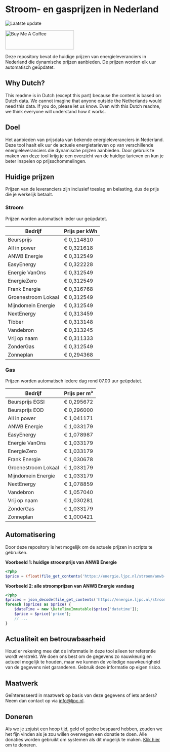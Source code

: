 # Stroom- en gasprijzen in Nederland

![Laatste update](https://img.shields.io/badge/laatste%20update-2023--06--13%2021%3A00%20CET-brightgreen)

<a href="https://www.buymeacoffee.com/Lars-" target="_blank"><img src="https://cdn.buymeacoffee.com/buttons/v2/default-orange.png" alt="Buy Me A Coffee" height="60" style="height: 60px !important;width: 217px !important;" ></a>

Deze repository bevat de huidige prijzen van energieleveranciers in Nederland die dynamische prijzen aanbieden. De prijzen worden elk uur automatisch geüpdatet.

## Why Dutch?

This readme is in Dutch (except this part) because the content is based on Dutch data. We cannot imagine that anyone outside the Netherlands would need this data. If you do, please let us know. Even with this Dutch readme, we think
everyone will understand how it works.

## Doel

Het aanbieden van prijsdata van bekende energieleveranciers in Nederland. Deze tool haalt elk uur de actuele energietarieven op van verschillende energieleveranciers die dynamische prijzen aanbieden. Door gebruik te maken van deze tool
krijg je een overzicht van de huidige tarieven en kun je beter inspelen op prijsschommelingen.

## Huidige prijzen

Prijzen van de leveranciers zijn inclusief toeslag en belasting, dus de prijs die je werkelijk betaalt.

### Stroom

Prijzen worden automatisch ieder uur geüpdatet.

 Bedrijf | Prijs per kWh 
---------|---------------
Beursprijs | € 0,114810
All in power | € 0,321618
ANWB Energie | € 0,312549
EasyEnergy | € 0,322228
Energie VanOns | € 0,312549
EnergieZero | € 0,312549
Frank Energie | € 0,316768
Groenestroom Lokaal | € 0,312549
Mijndomein Energie | € 0,312549
NextEnergy | € 0,313459
Tibber | € 0,313148
Vandebron | € 0,313245
Vrij op naam | € 0,311333
ZonderGas | € 0,312549
Zonneplan | € 0,294368


### Gas

Prijzen worden automatisch iedere dag rond 07.00 uur geüpdatet.

 Bedrijf | Prijs per m³ 
---------|--------------
Beursprijs EGSI | € 0,295672
Beursprijs EOD | € 0,296000
All in power | € 1,041171
ANWB Energie | € 1,033179
EasyEnergy | € 1,078987
Energie VanOns | € 1,033179
EnergieZero | € 1,033179
Frank Energie | € 1,030678
Groenestroom Lokaal | € 1,033179
Mijndomein Energie | € 1,033179
NextEnergy | € 1,078859
Vandebron | € 1,057040
Vrij op naam | € 1,030281
ZonderGas | € 1,033179
Zonneplan | € 1,000421


## Automatisering

Door deze repository is het mogelijk om de actuele prijzen in scripts te gebruiken.

**Voorbeeld 1: huidige stroomprijs van ANWB Energie**

```php
<?php
$price = (float)file_get_contents('https://energie.ljpc.nl/stroom/anwb-energie-nu.txt');

```

**Voorbeeld 2: alle stroomprijzen van ANWB Energie vandaag**

```php
<?php
$prices = json_decode(file_get_contents('https://energie.ljpc.nl/stroom/all-in-power-vandaag.json'),true);
foreach ($prices as $price) {
    $dateTime = new \DateTimeImmutable($price['datetime']);
    $price = $price['price'];
    // ...
}
```

## Actualiteit en betrouwbaarheid

Houd er rekening mee dat de informatie in deze tool alleen ter referentie wordt verstrekt. We doen ons best om de gegevens zo nauwkeurig en actueel mogelijk te houden, maar we kunnen de volledige nauwkeurigheid van de gegevens niet
garanderen. Gebruik deze informatie op eigen risico.

## Maatwerk

Geïnteresseerd in maatwerk op basis van deze gegevens of iets anders? Neem dan contact op
via [info@ljpc.nl](mailto:info@ljpc.nl?subject=Energie%20prijzen).

## Doneren

Als we je zojuist een hoop tijd, geld of gedoe bespaard hebben, zouden we het fijn vinden als je zou willen overwegen een
donatie te doen. Alle donaties worden gebruikt om systemen als dit mogelijk te
maken. [Klik hier](https://www.buymeacoffee.com/Lars-) om te doneren.
